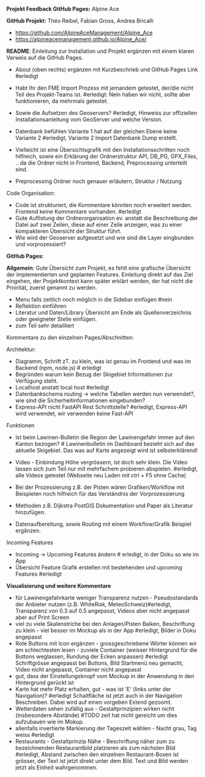 **Projekt Feedback GitHub Pages:** Alpine Ace

**GitHub Projekt:** Théo Reibel, Fabian Gross, Andrea Bricalli

- https://github.com/AlpineAceManagement/Alpine_Ace
- https://alpineacemanagement.github.io/Alpine_Ace/

**README**: Einleitung zur Installation und Projekt ergänzen mit einem klaren Verweis auf die GitHub Pages.

- About (oben rechts) ergänzen mit Kurzbeschrieb und GitHub Pages Link #erledigt
- Habt Ihr den FME Import Prozess mit jemandem getestet, der/die nicht Teil des Projekt-Teams ist. #erledigt: Nein haben wir nicht, sollte aber funktionieren, da mehrmals getestet.
- Sowie die Aufsetzen des Geoservers? #erledigt, Hinweiss zur offiziellen Installationsanleitung vom GeoServer und welche Version.
- Datenbank befühlen Variante 1 hat auf der gleichen Ebene keine Variante 2 #erledigt, Variante 2 Import Datenbank Dump erstellt.
- Vielleicht ist eine Übersichtsgrafik mit den Installationsschritten noch hilfreich, sowie ein Erklärung der Ordnerstruktur API, DB_PG, GPX_Files, .. da die Ordner nicht in Frontend, Backend, Preprocessing unterteilt sind.

- Preprocessing Ordner noch genauer erläutern, Struktur / Nutzung

Code Organisation:

- Code ist strukturiert, die Kommentare könnten noch erweitert werden. Frontend keine Kommentare vorhanden. #erledigt
- Gute Auflistung der Ordnerorganisation ev. anstatt die Beschreibung der Datei auf zwei Zeilen, diese auf einer Zeile anzeigen, was zu einer kompakteren Übersicht der Struktur führt.
- Wie wird der Geoserver aufgesetzt und wie sind die Layer eingbunden und vorprozessiert?

**GitHub Pages:**

**Allgemein**: Gute Übersicht zum Projekt, es fehlt eine grafische Übersicht der implementierten und geplanten Features. Einleitung direkt auf das Ziel eingehen, der Projektkontext kann später erklärt werden, der hat nicht die Priorität, zuerst genannt zu werden.

- Menu falls zeitlich noch möglich in die Sidebar einfügen #nein
- Reflektion einführen
- Literatur und Daten/Library Übersicht am Ende als Quellenverzeichnis oder geeigneter Stelle einfügen.
- zum Teil sehr detailliert

Kommentare zu den einzelnen Pages/Abschnitten:

Architektur:

- Diagramm, Schrift zT. zu klein, was ist genau im Frontend und was im Backend (npm, node.js) # erledigt
- Begründen warum kein Bezug der Skigebiet Informationen zur Verfügung steht.
- Localhost anstatt local host #erledigt
- Datenbankschema routing -> welche Tabellen werden nun verwendet?, wie sind die Sicherheitinformationen eingebunden?
- Express-API nicht FastAPI Rest Schnittstelle? #erledigt, Express-API wird verwendet, wir verwenden keine Fast-API

Funktionen

- Ist beim Lawinen-Bulletin die Region der Lawinengefahr immer auf den Kanton bezogen? # Lawinenbulletin im Dashboard bezieht sich auf das aktuelle Skigebiet. Das was auf Karte angezeigt wird ist selbsterklärend!

- Video - Einbindung Höhe vergrössern, ist doch sehr klein. Die Video lassen sich zum Teil nur mit mehrfachem probieren abspielen. #erledigt, alle Videos getestet (Webseite neu Laden mit ctrl + F5 ohne Cache)
- Bei der Prozessierung z.B. der Pisten wären Grafiken/Workflow mit Beispielen noch hilfreich für das Verständnis der Vorprozessierung
- Methoden z.B. Dijkstra PostGIS Dokumentation und Paper als Literatur hinzufügen.
- Datenaufbereitung, sowie Routing mit einem Workflow/Grafik Beispiel ergänzen.

Incoming Features

- Incoming -> Upcoming Features ändern # erledigt, in der Doku so wie im App
- Übersicht Feature Grafik erstellen mit bestehenden und upcoming Features #erledigt

**Visualisierung und weitere Kommentare**

- für Lawinengefahrkarte weniger Transparenz nutzen - Pseudostandards der Anbieter nutzen (z.B. WhiteRisk, MeteoSchweiz)#erledigt, Transparenz von 0.3 auf 0.5 angepasst, Videos aber nicht angepasst aber auf Print Screen
- viel zu viele Skalenstriche bei den Anlagen/Pisten Balken, Beschriftung zu klein - viel besser im Mockup als in der App #erledigt, Bilder in Doku angepasst
- Rote Buttons mit Icon ergänzen - grossgeschriebene Wörter können wir am schlechtesten lesen - zuviele Container (weisser Hintergrund für die Buttons weglassen, Rundung der Ecken anpassen) #erledigt Schriftgrösse angepasst bei Buttons, Bild Startmenü neu gemacht, Video nicht angepasst, Container nicht angepasst
- gut, dass der Einstellungsknopf vom Mockup in der Anwendung in den Hintergrund gerückt ist
- Karte hat mehr Platz erhalten, gut - was ist 'E' (links unter der Navigation)? #erledigt Schaltfläche ist jetzt auch in der Navigation Beschreiben. Dabei wird auf einen vorgeben Extend gezoomt.
- Wetterdaten sehen zufällig aus - Gestaltprinzipien wirken nicht (insbesondere Abstände) #TODO zeit hat nicht gereicht um dies aufzubauen wie im Mokup.
- allenfalls invertierte Markierung der Tageszeit wählen - Nacht grau, Tag weiss #erledigt
- Restaurants - Gestaltprinzip Nähe - Beschriftung näher zum zu bezeichnenden Restaurantbild platzieren als zum nächsten Bild #erledigt, Abstand zwischen den einzelnen Restaurant-Boxen ist grösser, der Text ist jetzt direkt unter dem Bild. Text und Bild werden jetzt als Einheit wahrgenommen.
